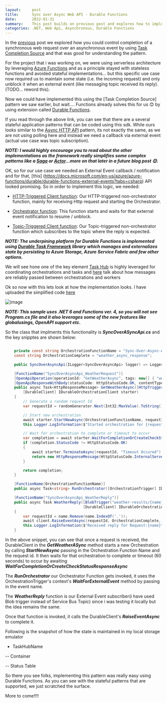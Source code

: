 ```yaml
---
layout:     post
title:      Sync over Async Web API - Durable Functions
date:       2022-01-31
summary:    This post builds on previous post and explores how to implement same logic via Durable Functions.
categories: .NET, Web Api, Asynchronous, Durable Functions 
---
```


In the [previous]({{site.url}}/Sync-over-Async-WebApi) post we explored how you could control completion of a synchronous web request over an asynchronous event by using [Task Completion Source]((https://docs.microsoft.com/en-us/dotnet/api/system.threading.tasks.taskcompletionsource?view=net-6.0)) and that was good for understanding the pattern. 

For the project that i was working on, we were using serverless architecture by leveraging [Azure Functions](https://azure.microsoft.com/en-us/services/functions/#features) and as a principle stayed with stateless functions and avoided stateful implementations... but this specific use case now required us to maintain some state (i.e. the incoming request) and only unblock it when an external event (like messaging topic received its reply). (TODO... reword this). 

Now we could have implemented this using the [Task Completion Source] pattern we saw earlier, but wait.... Functions already solves this for us 😊 by using extension called [Durable Functions](https://docs.microsoft.com/en-us/azure/azure-functions/durable/durable-functions-overview?tabs=csharp). 

If you read through the above link, you can see that there are a several stateful application patterns that can be coded using this sdk. While ours looks similar to the [Async HTTP API](https://docs.microsoft.com/en-us/azure/azure-functions/durable/durable-functions-overview?tabs=csharp#async-http) pattern, its not exactly the same, as we are not using polling here and instead we need a callback via external event (actual use case was topic subscription). 

***NOTE: I would highly encourage you to read about the other implementations as the framework really simplifies some complex patterns like a [Saga](https://microservices.io/patterns/data/saga.html) or [Actor](https://en.wikipedia.org/wiki/Actor_model)...more on that later in a future blog post 😊.***


OK, so for our use case we needed an External Event callback / notification and for that, [this] (https://docs.microsoft.com/en-us/azure/azure-functions/durable/durable-functions-external-events?tabs=csharp) API looked promising. So in order to implement this logic, we needed:

- [HTTP-Triggered Client function](https://docs.microsoft.com/en-us/azure/azure-functions/durable/durable-functions-types-features-overview#client-functions): Our HTTP-triggered  non-orchestrator function, mainly for receiving Http request and starting the Orchestrator.

- [Orchestrator function](https://docs.microsoft.com/en-us/azure/azure-functions/durable/durable-functions-types-features-overview#orchestrator-functions): This function starts and waits for that external event notification to resume / unblock.  

- [Topic-Triggered Client function](https://docs.microsoft.com/en-us/azure/azure-functions/durable/durable-functions-types-features-overview#client-functions): Our Topic-triggered non-orchestrator function which subscribes to the topic where the reply is expected.

***NOTE: The underpining platform for Durable Functions is implemented using [Durable Task Framework](https://github.com/Azure/durabletask) library which manages and externalizes state by persisting to Azure Storage, Azure Service Fabric and few other options.*** 

We will see hone one of the key element [Task Hub](https://docs.microsoft.com/en-us/azure/azure-functions/durable/durable-functions-task-hubs?tabs=csharp) is highly leveraged for coordinating orchestrations and tasks and   [here](https://github.com/Azure/durabletask/wiki/Core-Concepts) talk about how messages are reliably passed between orchestrations and workers


Ok so now with this lets look at how the implementation looks. I have uploaded the simplified code [here](https://github.com/AdiThakker/SyncOverAsync_Functions) 

![image]({{site.url}}/images/sync-async-df.png)

***NOTE: This sample uses .NET 6 and Functions ver. 4, so you will not see Program.cs file and it also leverages some of the new features like globalusings, OpenAPI support etc.***

So the class that implments this functionality is ***SyncOverASyncApi.cs*** and the key snipptes are shown below:

~~~csharp

    private const string OrchestrationFunctionName = "Sync-Over-Async-Api-DurableFunction";
    const string OrchestrationComplete = "weather_async_response";

    public SyncOverAsyncApi(ILogger<SyncOverAsyncApi> logger) => Logger = logger;

    [FunctionName("SyncOverAsyncApi_WeatherRequest")]
    [OpenApiOperation(operationId: "GetWeatherAsync", tags: new[] { "weather" })]
    [OpenApiResponseWithBody(statusCode: HttpStatusCode.OK, contentType: "text/plain", bodyType: typeof(string), Description = "The OK response")]
    public async Task<HttpResponseMessage> GetWeatherAsync([HttpTrigger(AuthorizationLevel.Anonymous, "get")] HttpRequestMessage req,
        [DurableClient] IDurableOrchestrationClient starter)
    {
        // Generate a random request Id
        var requestId = randomGenerator.Next(Int32.MaxValue).ToString();

        // Start new orchestration
        await starter.StartNewAsync(OrchestrationFunctionName, requestId.ToString());
        this.Logger.LogInformation($"Started orchestration for {requestId}");

        // Wait for orchestration to complete or timeout to occur
        var completion = await starter.WaitForCompletionOrCreateCheckStatusResponseAsync(req, requestId.ToString(), TimeSpan.FromSeconds(60));
        if (completion.StatusCode != HttpStatusCode.OK)
        {
            await starter.TerminateAsync(requestId, "Timeout Occured"); // Log additional context (if any)
            return new HttpResponseMessage(HttpStatusCode.InternalServerError);
        }

        return completion;
    }

    [FunctionName(OrchestrationFunctionName)]
    public async Task<string> RunOrchestrator([OrchestrationTrigger] IDurableOrchestrationContext context) => await context.WaitForExternalEvent<string>(OrchestrationComplete);

    [FunctionName("SyncOverAsyncApi_WeatherReply")]
    public async Task WeatherReply([BlobTrigger("weather-results/{name}", Connection = "blobConnection")] Stream myBlob, string name,
                                   [DurableClient] IDurableOrchestrationClient client)
    {
        var requestId = name.Remove(name.IndexOf('.'));
        await client.RaiseEventAsync(requestId, OrchestrationComplete, new StreamReader(myBlob).ReadToEnd());
        this.Logger.LogInformation($"Received reply for Request:{name}");
    }
~~~

In the above snippet, you can see that once a request is received, the DurableClient in the ***GetWeatherASync*** method starts a new Orchestration by calling ***StartNewAsync*** passing in the Orchestration Function Name and the request id. It then waits for that orchestration to complete or timeout (60 seconds) to occur by awaiting ***WaitForCompletionOrCreateCheckStatusResponseAsync***

The ***RunOrchestrator*** our Orchestrator Function gets invoked, it uses the OrchestrationTrigger's context's ***WaitForExternalEvent*** method by passing in the event name.

The ***WeatherReply*** function is our External Event subscriber(i have used Blob trigger instead of Service Bus Topic) since i was testing it locally but the idea remains the same.

Once that function is invoked, it calls the DurableClient's ***RaiseEventAsync*** to complete it.


Following is the snapshot of how the state is maintained in my local storage emulator

- TaskHubName


-- Container


-- Status Table

So there you see folks, implementing this pattern was really easy using Durable Functions. As you can see with the stateful patterns that are supported, we just scratched the surface.


More to come!!!!
